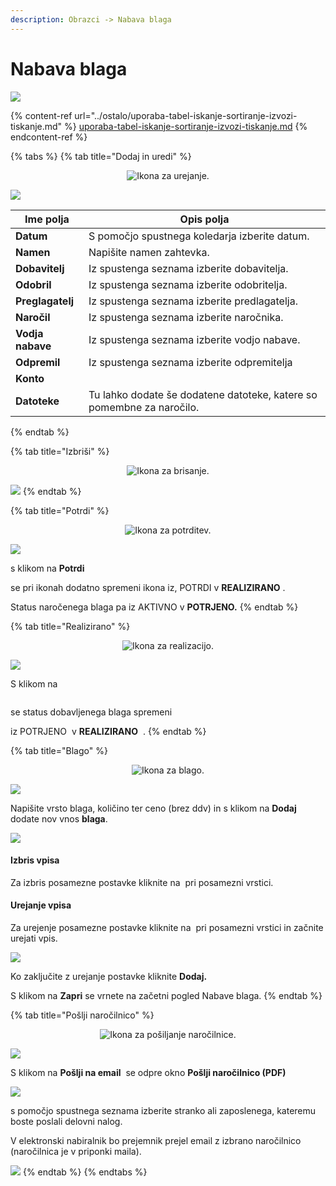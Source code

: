```yaml
---
description: Obrazci -> Nabava blaga
---
```


# Nabava blaga



![](../.gitbook/assets/Obrazci_nabava_blaga_pogled.PNG)

{% content-ref url="../ostalo/uporaba-tabel-iskanje-sortiranje-izvozi-tiskanje.md" %}
[uporaba-tabel-iskanje-sortiranje-izvozi-tiskanje.md](../ostalo/uporaba-tabel-iskanje-sortiranje-izvozi-tiskanje.md)
{% endcontent-ref %}

{% tabs %}
{% tab title="Dodaj in uredi" %}
<div align="center"><img src="../.gitbook/assets/Knjiga_ikona_pisalo (5).png" alt="Ikona za urejanje."></div>

![](../.gitbook/assets/Obrazci_nabava_blaga_dodaj.PNG)

| Ime polja        | Opis polja                                                            |
| ---------------- | --------------------------------------------------------------------- |
| **Datum**        | S pomočjo spustnega koledarja izberite datum.                         |
| **Namen**        | Napišite namen zahtevka.                                              |
| **Dobavitelj**   | Iz spustenga seznama izberite dobavitelja.                            |
| **Odobril**      | Iz spustenga seznama izberite odobritelja.                            |
| **Preglagatelj** | Iz spustenga seznama izberite predlagatelja.                          |
| **Naročil**      | Iz spustenga seznama izberite naročnika.                              |
| **Vodja nabave** | Iz spustenga seznama izberite vodjo nabave.                           |
| **Odpremil**     | Iz spustenga seznama izberite odpremitelja                            |
| **Konto**        |                                                                       |
| **Datoteke**     | Tu lahko dodate še dodatene datoteke, katere so pomembne za naročilo. |
{% endtab %}

{% tab title="Izbriši" %}
<div align="center"><img src="../.gitbook/assets/Knjiga_ikona_izbris.png" alt="Ikona za brisanje."></div>

![](../.gitbook/assets/Obrazci_nabava_blaga_izbrisi.PNG)
{% endtab %}

{% tab title="Potrdi" %}
<div align="center"><img src="../.gitbook/assets/opravljeno_ikona.png" alt="Ikona za potrditev."></div>

![](../.gitbook/assets/Obrazci_nabava_blaga_potrdi.PNG)

s klikom na **Potrdi**&#x20;

se pri ikonah dodatno spremeni ikona iz, POTRDI <img src="../.gitbook/assets/opravljeno_ikona.png" alt="" data-size="original">v **REALIZIRANO** <img src="../.gitbook/assets/Knjiga_ikona_potrditev2 (1).PNG" alt="" data-size="original">.

Status naročenega blaga pa iz AKTIVNO  v **POTRJENO.**
{% endtab %}

{% tab title="Realizirano" %}
<div align="center"><img src="../.gitbook/assets/Knjiga_ikona_potrditev2 (1).PNG" alt="Ikona za realizacijo."></div>

![](../.gitbook/assets/Obrazci_nabava_blaga_potrdi_relizacija.PNG)

S klikom na&#x20;

<div align="left"><img src="../.gitbook/assets/potrdi_ikona.PNG" alt=""></div>

se status dobavljenega blaga spremeni&#x20;

iz POTRJENO <img src="../.gitbook/assets/potrjeno_ikona.png" alt="" data-size="original"> v **REALIZIRANO** <img src="../.gitbook/assets/realizirano_ikona.png" alt="" data-size="original"> .
{% endtab %}

{% tab title="Blago" %}
<div align="center"><img src="../.gitbook/assets/Knjiga_ikona_predogled (3).png" alt="Ikona za blago."></div>

![](../.gitbook/assets/Obrazci_nabava_blaga_dodaj_material.PNG)

Napišite vrsto blaga, količino ter ceno (brez ddv) in s klikom na **Dodaj** dodate nov vnos **blaga**.

![](../.gitbook/assets/Obrazci_nabava_blaga_dodaj_material2.PNG)

#### **Izbris vpisa**

Za izbris posamezne postavke kliknite na <img src="../.gitbook/assets/Knjiga_ikona_izbris.png" alt="" data-size="original"> pri posamezni vrstici.

#### **Urejanje vpisa**

Za urejenje posamezne postavke kliknite na <img src="../.gitbook/assets/Knjiga_ikona_pisalo (5).png" alt="" data-size="original"> pri posamezni vrstici in začnite urejati vpis.

![](../.gitbook/assets/Obrazci_nabava_blaga_dodaj_material3.PNG)

Ko zaključite z urejanje postavke kliknite **Dodaj.**

S klikom na **Zapri** se vrnete na začetni pogled Nabave blaga.
{% endtab %}

{% tab title="Pošlji naročilnico" %}
<div align="center"><img src="../.gitbook/assets/poslji_ikona.PNG" alt="Ikona za pošiljanje naročilnice."></div>

![](../.gitbook/assets/Obrazci_nabava_blaga_poslji_narocilnico.PNG)

S klikom na **Pošlji na email** <img src="../.gitbook/assets/Obrazci_delovni_nalog_tiskaj-nalog_mail.PNG" alt="" data-size="original"> se odpre okno **Pošlji naročilnico (PDF)**

![](../.gitbook/assets/Obrazci_nabava_blaga_poslji_narocilnico_mail.PNG)

s pomočjo spustnega seznama izberite stranko ali zaposlenega, kateremu boste poslali delovni nalog.

V elektronski nabiralnik bo prejemnik prejel email z izbrano naročilnico (naročilnica je v priponki maila).‌

![](../.gitbook/assets/Obrazci_nabava_blaga_poslji_narocilnico_mail_2.PNG)
{% endtab %}
{% endtabs %}

